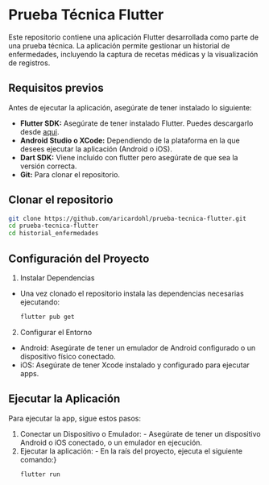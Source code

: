 # Prueba Técnica Flutter

Este repositorio contiene una aplicación Flutter desarrollada como parte de una prueba técnica. La aplicación permite gestionar un historial de enfermedades, incluyendo la captura de recetas médicas y la visualización de registros.

## Requisitos previos

Antes de ejecutar la aplicación, asegúrate de tener instalado lo siguiente:

- **Flutter SDK:** Asegúrate de tener instalado Flutter. Puedes descargarlo desde [aqui](https://docs.flutter.dev/get-started/install).
- **Android Studio o XCode:** Dependiendo de la plataforma en la que desees ejecutar la aplicación (Android o iOS).
- **Dart SDK:** Viene incluído con flutter pero asegúrate de que sea la versión correcta.
- **Git:** Para clonar el repositorio.

## Clonar el repositorio

```bash
git clone https://github.com/aricardohl/prueba-tecnica-flutter.git
cd prueba-tecnica-flutter
cd historial_enfermedades
```

## Configuración del Proyecto

1. Instalar Dependencias
  - Una vez clonado el repositorio instala las dependencias necesarias ejecutando:
    ```bash
    flutter pub get
    ```
2. Configurar el Entorno
  - Android: Asegúrate de tener un emulador de Android configurado o un dispositivo físico conectado.
  - iOS: Asegúrate de tener Xcode instalado y configurado para ejecutar apps.

## Ejecutar la Aplicación

Para ejecutar la app, sigue estos pasos:
  1. Conectar un Dispositivo o Emulador:
    - Asegúrate de tener un dispositivo Android o iOS conectado, o un emulador en ejecución.
  2. Ejecutar la aplicación:
    - En la raís del proyecto, ejecuta el siguiente comando:}
     ```bash
     flutter run
     ```  

